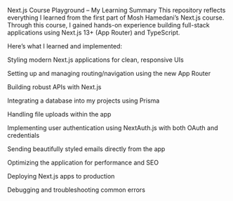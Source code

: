 Next.js Course Playground – My Learning Summary
This repository reflects everything I learned from the first part of Mosh Hamedani’s Next.js course. Through this course, I gained hands-on experience building full-stack applications using Next.js 13+ (App Router) and TypeScript.

Here’s what I learned and implemented:

Styling modern Next.js applications for clean, responsive UIs

Setting up and managing routing/navigation using the new App Router

Building robust APIs with Next.js

Integrating a database into my projects using Prisma

Handling file uploads within the app

Implementing user authentication using NextAuth.js with both OAuth and credentials

Sending beautifully styled emails directly from the app

Optimizing the application for performance and SEO

Deploying Next.js apps to production

Debugging and troubleshooting common errors
